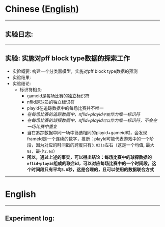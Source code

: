 # Chinese ([English](#English))

---

## 实验日志:

---

## 实验: 实施对pff block type数据的探索工作
 - 实验概要: 构建一个分类器模型，实施对pff block type数据的预测
 - 实验结果: 
 - 实验结论:
   - 标识符相关:
     - gameid是每场比赛的独立标识符
     - nflid是球员的独立标识符
     - playid在追踪数据中的每场比赛并不唯一
     - *在每场比赛的追踪数据中，nflid+playid`不能`作为唯一标识符*
     - *在每场比赛的球探数据中，nflid+playid`可以`作为唯一标识符，不会在一场比赛中重复*
     - 当在追踪数据中同一场中筛选相同的playid+gameid时，会发现frameId是一个连续的数字，推断：playId可能代表游戏中的一个阶段，因为对应的时间戳的跨度只有`3.821s`左右（这是一个均值, 最大`8s`，最小`2.6s`）
     - **所以，通过上述的事实，可以得出结论：每场比赛中的球探数据的`nflid+playid`组成的联合id，可以对应每场比赛中的一个时间段，这个时间段只有平均`3.8`秒，这是合理的，且可以使用的数据联合方式**

---

# English

---

## Experiment log:

